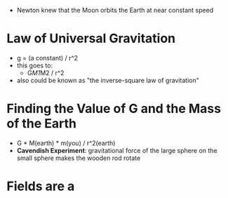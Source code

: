 - Newton knew that the Moon orbits the Earth at near constant speed

# Law of Universal Gravitation
- g = (a constant) / r^2
- this goes to:
	- G*M1*M2 / r^2
- also could be known as "the inverse-square law of gravitation"

# Finding the Value of G and the Mass of the Earth
- G * M(earth) * m(you) / r^2(earth)
- **Cavendish Experiment**: gravitational force of the large sphere on the small sphere makes the wooden rod rotate

# Fields are  a